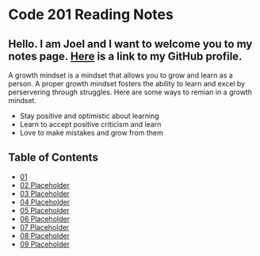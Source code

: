 # Code 201 Reading Notes

## Hello. I am Joel and I want to welcome you to my notes page. [Here](https://github.com/zgameboyz) is a link to my GitHub profile. 
A growth mindset is a mindset that allows you to grow and learn as a person. A proper growth mindset fosters the ability to learn and excel by perservering through struggles. 
Here are some ways to remian in a growth mindset. 
* Stay positive and optimistic about learning
* Learn to accept positive criticism and learn
* Love to make mistakes and grow from them


## Table of Contents
* [01](reading-01.md)
* [02 Placeholder](rn-02-text-editors.md)
* [03 Placeholder](rn-03-revisions-and-the-cloud.md)
* [04 Placeholder](rn-04-html.md)
* [05 Placeholder](rn-05-css.md)
* [06 Placeholder](rn-06-javascript.md)
* [07 Placeholder](rn-07-how-computers-work.md)
* [08 Placeholder](rn-08-more-javascript.md)
* [09 Placeholder](rn-09-more-loops.md)